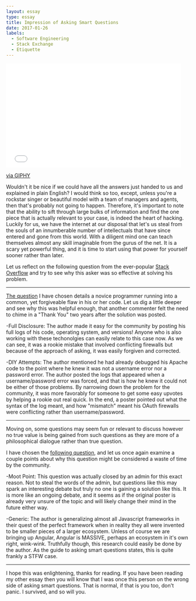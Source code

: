 ```yaml
---
layout: essay
type: essay
title: Impression of Asking Smart Questions
date: 2017-01-26
labels:
  - Software Engineering
  - Stack Exchange
  - Etiquette
---
```


<iframe src="//giphy.com/embed/pYf9TmERwNNL2" width="480" height="284" frameBorder="0" class="giphy-embed" allowFullScreen></iframe><p><a href="http://giphy.com/gifs/the-big-lebowski-jeff-bridges-pYf9TmERwNNL2">via GIPHY</a></p>

Wouldn't it be nice if we could have all the answers just handed to us and explained in plain English? I would think so too, except, unless you're a rockstar singer or beautiful model with a team of managers and agents, then that's probably not going to happen. Therefore, it's important to note that the ability to sift through large bulks of information and find the one piece that is actually relevant to your case, is indeed the heart of hacking.
Luckily for us, we have the internet at our disposal that let's us steal from the souls of an innumberable number of intellectuals that have since entered and gone from this world. With a diligent mind one can teach themselves almost any skill imaginable from the gurus of the net. It is a scary yet powerful thing, and it is time to start using that power for yourself sooner rather than later.

Let us reflect on the following question from the ever-popular [Stack Overflow](stackoverflow.com/) and try to see why this asker was so effective at solving his problem.

<hr>

[The question](http://stackoverflow.com/questions/13099069/apache-basic-authentication-issue-with-reverse-proxy) I have chosen details a novice programmer running into a common, yet forgiveable flaw in his or her code. Let us dig a little deeper and see why this was helpful enough, that another commenter felt the need to chime in a "Thank You" two years after the solution was posted.

-Full Disclosure: The author made it easy for the community by posting his full logs of his code, operating system, and versions! Anyone who is also working with these techonolgies can easily relate to this case now. As we can see, it was a rookie mistake that involved conflicting firewalls but because of the approach of asking, it was easily forgiven and corrected.

-DIY Attempts: The author mentioned he had already debugged his Apache code to the point where he knew it was not a username error nor a password error. The author posted the logs that appeared when a username/password error was forced, and that is how he knew it could not be either of those problems. By narrowing down the problem for the community, it was more favorably for someone to get some easy upvotes by helping a rookie out real quick. In the end, a poster pointed out what the syntax of the log meant, and how "mismatch" meant his OAuth firewalls were conflicting rather than username/password.

<hr>

Moving on, some questions may seem fun or relevant to discuss however no true value is being gained from such questions as they are more of a philosophical dialogue rather than true question.

I have chosen the [following question](http://stackoverflow.com/questions/30271988/jquery-vs-new-javascript-frameworks-libraries-angular-ember-react-etc/33315002#33315002), and let us once again examine a couple points about why this question might be considered a waste of time by the community. 

-Moot Point: This question was actually closed by an admin for this exact reason. Not to steal the words of the admin, but questions like this may spark an interesting debate but truly no one is gaining a solution like this. It is more like an ongoing debate, and it seems as if the original poster is already very unsure of the topic and will likely change their mind in the future either way.

-Generic: The author is generalizing almost all Javascript frameworks in their quest of the perfect framework when in reality they all were invented to be smaller pieces of a larger ecosystem. Unless of course we are bringing up Angular, Angular is MASSIVE, perhaps an ecosystem in it's own right, wink-wink. Truthfully though, this research could easily be done by the author. As the guide to asking smart questions states, this is quite frankly a STFW case.

<hr>

I hope this was enlightening, thanks for reading. If you have been reading my other essay then you will know that I was once this person on the wrong side of asking smart questions. That is normal, if that is you too, don't panic. I survived, and so will you.
